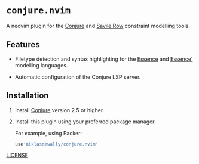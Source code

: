 # `conjure.nvim`

A neovim plugin for the [Conjure](https://github.com/conjure-cp/conjure) and [Savile Row](https://savilerow.cs.st-andrews.ac.uk/) constraint modelling tools.

## Features 

* Filetype detection and syntax highlighting for the [Essence](https://conjure.readthedocs.io/en/latest/essence.html) and [Essence'](http://savilerow.cs.st-andrews.ac.uk/index.html) modelling languages.

* Automatic configuration of the Conjure LSP server.

## Installation

1. Install [Conjure](https://github.com/conjure-cp/conjure) version 2.5 or higher.

2. Install this plugin using your preferred package manager.
   
   For example, using Packer:

   ```lua
   use'niklasdewally/conjure.nvim'
   ```
[LICENSE](LICENSE)
